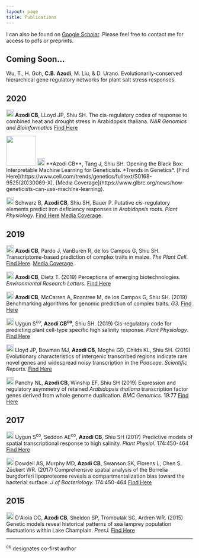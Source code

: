 ```yaml
---
layout: page
title: Publications
---
```


I can also be found on [Google Scholar](https://scholar.google.com/citations?user=JBAP86YAAAAJ&hl=en). Please feel free to contact me for access to pdfs or preprints. 

## Coming Soon...

Wu, T., H. Goh, **C.B. Azodi**, M. Liu, & D. Urano. Evolutionarily-conserved hierarchical gene regulatory networks for plant salt stress responses.


## 2020

<img src="../img/pubs/journal-article.png" height="20px"> **Azodi CB**, LLoyd JP, Shiu SH. The cis-regulatory codes of response to combined heat and drought stress in Arabidopsis thaliana. *NAR Genomics and Bioinformatics* [Find Here](https://www.biorxiv.org/content/10.1101/2020.02.28.969261v1)

<img src="../img/pubs/cover_TIG_2020.png" height="80px">
<img src="../img/pubs/review.png" height="20px"> **Azodi CB**, Tang J, Shiu SH. Opening the Black Box: Interpretable Machine Learning for Geneticists. *Trends in Genetics*. [Find Here](https://www.cell.com/trends/genetics/fulltext/S0168-9525(20)30069-X). [Media Coverage](https://www.glbrc.org/news/how-geneticists-can-use-machine-learning).


<img src="../img/pubs/journal-article.png" height="20px"> Schwarz B, **Azodi CB**, Shiu SH, Bauer P. Putative *cis*-regulatory elements predict iron deficiency responses in *Arabidopsis* roots. *Plant Physiology.* [Find Here](http://www.plantphysiol.org/content/early/2020/01/14/pp.19.00760) [Media Coverage](https://www.innovations-report.com/html/reports/life-sciences/the-regulators-active-during-iron-deficiency.html).


## 2019

<img src="../img/pubs/journal-article.png" height="20px"> **Azodi CB**, Pardo J, VanBuren R, de los Campos G, Shiu SH. Transcriptome-based prediction of complex traits in maize. *The Plant Cell.* [Find Here](http://www.plantcell.org/content/early/2019/10/22/tpc.19.00332). [Media Coverage](https://www.sciencedaily.com/releases/2020/01/200108131725.htm).

<img src="../img/pubs/journal-article.png" height="20px"> **Azodi CB**, Dietz T. (2019) Perceptions of emerging biotechnologies. *Environmental Research Letters.* [Find Here](https://iopscience.iop.org/article/10.1088/1748-9326/ab4433)

<img src="../img/pubs/journal-article.png" height="20px"> **Azodi CB**, McCarren A, Roantree M, de los Campos G, Shiu SH. (2019) Benchmarking algorithms for genomic prediction of complex traits. *G3*. [Find Here](https://www.g3journal.org/content/9/11/3691) 

<img src="../img/pubs/journal-article.png" height="20px"> Uygun S<sup>co</sup>, **Azodi CB<sup>co</sup>**, Shiu SH. (2019) Cis-regulatory code for predicting plant cell-type specific high salinity response. *Plant Physiology*. [Find Here](http://www.plantphysiol.org/content/early/2019/09/24/pp.19.00653.long) 

<img src="../img/pubs/journal-article.png" height="20px"> Lloyd JP, Bowman MJ, **Azodi CB**, Moghe GD, Childs KL, Shiu SH. (2019) Evolutionary characteristics of intergenic transcribed regions indicate rare novel genes and widespread noisy transcription in the *Poaceae*. *Scientific Reports.* [Find Here](https://www.nature.com/articles/s41598-019-47797-y)

<img src="../img/pubs/journal-article.png" height="20px"> Panchy NL, **Azodi CB**, Winship EF, Shiu SH (2019) Expression and regulatory asymmetry of retained *Arabidopsis thaliana* transcription factor genes derived from whole genome duplication. *BMC Genomics.* 19:77 [Find Here](https://bmcevolbiol.biomedcentral.com/articles/10.1186/s12862-019-1398-z)


## 2017

<img src="../img/pubs/journal-article.png" height="20px"> Uygun S<sup>co</sup>, Seddon AE<sup>co</sup>, **Azodi CB**, Shiu SH (2017) Predictive models of spatial transcriptional response to high salinity. *Plant Physiol.* 174:450-464 [Find Here](http://www.plantphysiol.org/content/174/1/450)

<img src="../img/pubs/journal-article.png" height="20px"> Dowdell AS, Murphy MD, **Azodi CB**, Swanson SK, Florens L, Chen S. Zückert WR. (2017) Comprehensive spatial analysis of the Borrelia burgdorferi lipoproteome reveals a compartmentalization bias toward the bacterial surface. *J of Bacteriology.* 174:450-464 [Find Here](https://jb.asm.org/content/jb/early/2017/01/05/JB.00658-16.full.pdf)


## 2015

<img src="../img/pubs/journal-article.png" height="20px"> D'Aloia CC, **Azodi CB**, Sheldon SP, Trombulak SC, Ardren WR. (2015) Genetic models reveal historical patterns of sea lamprey population fluctuations within Lake Champlain. *PeerJ.* [Find Here](https://peerj.com/articles/1369/)


_______________

<sup>co</sup> designates co-first author
